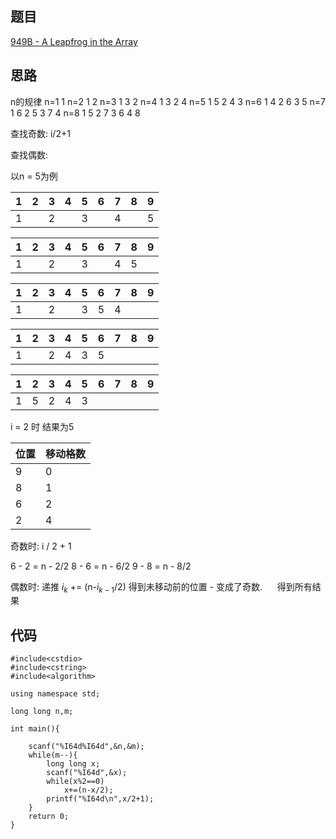 ## 题目

[949B - A Leapfrog in the Array](http://codeforces.com/problemset/problem/949/B)
## 思路

n的规律
n=1 1
n=2 1 2
n=3 1 3 2
n=4 1 3 2 4
n=5 1 5 2 4 3
n=6 1 4 2 6 3 5
n=7 1 6 2 5 3 7 4
n=8 1 5 2 7 3 6 4 8

查找奇数: i/2+1

查找偶数:

以n = 5为例

| 1 | 2 | 3 | 4 | 5 | 6 | 7 | 8 | 9 |
| --- | --- | --- | --- | --- | --- | --- | --- | --- |
| 1 |  | 2 |  | 3 |  | 4 |  | 5 |


| 1 | 2 | 3 | 4 | 5 | 6 | 7 | 8 | 9 |
| --- | --- | --- | --- | --- | --- | --- | --- | --- |
| 1 |  | 2 |  | 3 |  | 4 | 5 |  |


| 1 | 2 | 3 | 4 | 5 | 6 | 7 | 8 | 9 |
| --- | --- | --- | --- | --- | --- | --- | --- | --- |
| 1 |  | 2 |  | 3 | 5 | 4 |  |  |


| 1 | 2 | 3 | 4 | 5 | 6 | 7 | 8 | 9 |
| --- | --- | --- | --- | --- | --- | --- | --- | --- |
| 1 |  | 2 | 4 | 3 | 5 |  |  |  |

| 1 | 2 | 3 | 4 | 5 | 6 | 7 | 8 | 9 |
| --- | --- | --- | --- | --- | --- | --- | --- | --- |
| 1 |  5 | 2 | 4 | 3 |  |  |  |  |


i = 2 时 结果为5

| 位置 | 移动格数 | 
| --- | --- |
| 9 | 0 |
| 8 | 1 | 
| 6 | 2 |
| 2 | 4 | 

奇数时: i / 2 + 1

6 - 2 = n - 2/2
8 - 6 = n - 6/2
9 - 8 = n - 8/2

偶数时:
递推 $i_{k}$ += (n-$i_{k-1}$/2)
得到未移动前的位置 - 变成了奇数.     
得到所有结果

## 代码

```
#include<cstdio>  
#include<cstring>  
#include<algorithm>

using namespace std;  

long long n,m;  

int main(){  
 
    scanf("%I64d%I64d",&n,&m);  
    while(m--){  
        long long x;  
        scanf("%I64d",&x);  
        while(x%2==0)  
            x+=(n-x/2);  
        printf("%I64d\n",x/2+1);  
    }  
    return 0;  
} 
```

